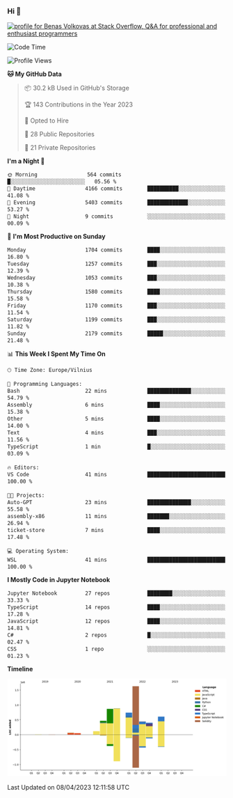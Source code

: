 ### Hi 👋
<a href="https://stackoverflow.com/users/14954249/benas-volkovas"><img src="https://stackoverflow.com/users/flair/14954249.png?theme=dark" width="208" height="58" alt="profile for Benas Volkovas at Stack Overflow, Q&amp;A for professional and enthusiast programmers" title="profile for Benas Volkovas at Stack Overflow, Q&amp;A for professional and enthusiast programmers"></a>

<!--START_SECTION:waka-->
![Code Time](http://img.shields.io/badge/Code%20Time-1%2C385%20hrs%2031%20mins-blue)

![Profile Views](http://img.shields.io/badge/Profile%20Views-0-blue)

**🐱 My GitHub Data** 

> 📦 30.2 kB Used in GitHub's Storage 
 > 
> 🏆 143 Contributions in the Year 2023
 > 
> 💼 Opted to Hire
 > 
> 📜 28 Public Repositories 
 > 
> 🔑 21 Private Repositories 
 > 
**I'm a Night 🦉** 

```text
🌞 Morning                564 commits         █░░░░░░░░░░░░░░░░░░░░░░░░   05.56 % 
🌆 Daytime                4166 commits        ██████████░░░░░░░░░░░░░░░   41.08 % 
🌃 Evening                5403 commits        █████████████░░░░░░░░░░░░   53.27 % 
🌙 Night                  9 commits           ░░░░░░░░░░░░░░░░░░░░░░░░░   00.09 % 
```
📅 **I'm Most Productive on Sunday** 

```text
Monday                   1704 commits        ████░░░░░░░░░░░░░░░░░░░░░   16.80 % 
Tuesday                  1257 commits        ███░░░░░░░░░░░░░░░░░░░░░░   12.39 % 
Wednesday                1053 commits        ███░░░░░░░░░░░░░░░░░░░░░░   10.38 % 
Thursday                 1580 commits        ████░░░░░░░░░░░░░░░░░░░░░   15.58 % 
Friday                   1170 commits        ███░░░░░░░░░░░░░░░░░░░░░░   11.54 % 
Saturday                 1199 commits        ███░░░░░░░░░░░░░░░░░░░░░░   11.82 % 
Sunday                   2179 commits        █████░░░░░░░░░░░░░░░░░░░░   21.48 % 
```


📊 **This Week I Spent My Time On** 

```text
🕑︎ Time Zone: Europe/Vilnius

💬 Programming Languages: 
Bash                     22 mins             ██████████████░░░░░░░░░░░   54.79 % 
Assembly                 6 mins              ████░░░░░░░░░░░░░░░░░░░░░   15.38 % 
Other                    5 mins              ████░░░░░░░░░░░░░░░░░░░░░   14.00 % 
Text                     4 mins              ███░░░░░░░░░░░░░░░░░░░░░░   11.56 % 
TypeScript               1 min               █░░░░░░░░░░░░░░░░░░░░░░░░   03.09 % 

🔥 Editors: 
VS Code                  41 mins             █████████████████████████   100.00 % 

🐱‍💻 Projects: 
Auto-GPT                 23 mins             ██████████████░░░░░░░░░░░   55.58 % 
assembly-x86             11 mins             ███████░░░░░░░░░░░░░░░░░░   26.94 % 
ticket-store             7 mins              ████░░░░░░░░░░░░░░░░░░░░░   17.48 % 

💻 Operating System: 
WSL                      41 mins             █████████████████████████   100.00 % 
```

**I Mostly Code in Jupyter Notebook** 

```text
Jupyter Notebook         27 repos            ████████░░░░░░░░░░░░░░░░░   33.33 % 
TypeScript               14 repos            ████░░░░░░░░░░░░░░░░░░░░░   17.28 % 
JavaScript               12 repos            ████░░░░░░░░░░░░░░░░░░░░░   14.81 % 
C#                       2 repos             █░░░░░░░░░░░░░░░░░░░░░░░░   02.47 % 
CSS                      1 repo              ░░░░░░░░░░░░░░░░░░░░░░░░░   01.23 % 
```



**Timeline**

![Lines of Code chart](https://raw.githubusercontent.com/BenasVolkovas/BenasVolkovas/main/assets/bar_graph.png)


 Last Updated on 08/04/2023 12:11:58 UTC
<!--END_SECTION:waka-->
